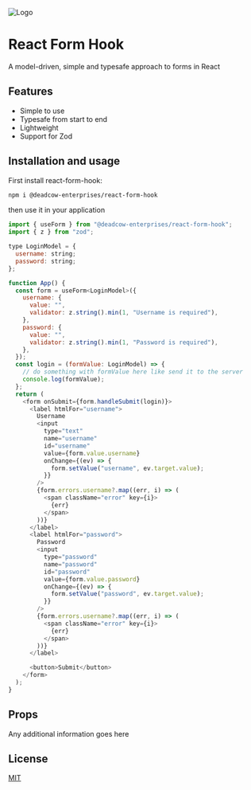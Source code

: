 
![Logo](https://dev-to-uploads.s3.amazonaws.com/uploads/articles/th5xamgrr6se0x5ro4g6.png)


# React Form Hook

A model-driven, simple and typesafe approach to forms in React

## Features

- Simple to use
- Typesafe from start to end
- Lightweight
- Support for Zod


## Installation and usage

First install react-form-hook:

```bash
npm i @deadcow-enterprises/react-form-hook
```

then use it in your application

```javascript
import { useForm } from "@deadcow-enterprises/react-form-hook";
import { z } from "zod";

type LoginModel = {
  username: string;
  password: string;
};

function App() {
  const form = useForm<LoginModel>({
    username: {
      value: "",
      validator: z.string().min(1, "Username is required"),
    },
    password: {
      value: "",
      validator: z.string().min(1, "Password is required"),
    },
  });
  const login = (formValue: LoginModel) => {
    // do something with formValue here like send it to the server
    console.log(formValue);
  };
  return (
    <form onSubmit={form.handleSubmit(login)}>
      <label htmlFor="username">
        Username
        <input
          type="text"
          name="username"
          id="username"
          value={form.value.username}
          onChange={(ev) => {
            form.setValue("username", ev.target.value);
          }}
        />
        {form.errors.username?.map((err, i) => (
          <span className="error" key={i}>
            {err}
          </span>
        ))}
      </label>
      <label htmlFor="password">
        Password
        <input
          type="password"
          name="password"
          id="password"
          value={form.value.password}
          onChange={(ev) => {
            form.setValue("password", ev.target.value);
          }}
        />
        {form.errors.username?.map((err, i) => (
          <span className="error" key={i}>
            {err}
          </span>
        ))}
      </label>

      <button>Submit</button>
    </form>
  );
}
```


## Props

Any additional information goes here


## License

[MIT](https://choosealicense.com/licenses/mit/)

